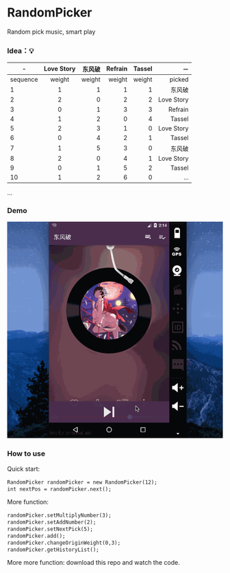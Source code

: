 # RandomPicker
Random pick music, smart play

### Idea：💡
|  -     | Love Story | 东风破  |Refrain  | Tassel|   －       |
| -------|:----------:| -------:| -------:|------:|-----------:|
|sequence|  weight    | weight  |weight   | weight|   picked   |
| 1      |    1       |     1   |   1     |   1   |   东风破   |
| 2      |    2       |     0   |   2     |   2   | Love Story |
| 3      |    0       |     1   |   3     |   3   |   Refrain  |
| 4      |    1       |     2   |   0     |   4   |   Tassel   |
| 5      |    2       |     3   |   1     |   0   | Love Story |
| 6      |    0       |     4   |   2     |   1   |   Tassel   |
| 7      |    1       |     5   |   3     |   0   |   东风破   |
| 8      |    2       |     0   |   4     |   1   | Love Story |
| 9      |    0       |     1   |   5     |   2   |   Tassel   |
| 10     |    1       |     2   |   6     |   0   |     ...    |
...

### Demo
![RandomPicker](https://raw.githubusercontent.com/XunMengWinter/source/master/gif/RandomPicker.gif)

### How to use
Quick start:
```
RandomPicker randomPicker = new RandomPicker(12);
int nextPos = randomPicker.next();
```
More function:
```
randomPicker.setMultiplyNumber(3);
randomPicker.setAddNumber(2);
randomPicker.setNextPick(5);
randomPicker.add();
randomPicker.changeOriginWeight(0,3);
randomPicker.getHistoryList();
```
More more function:
download this repo and watch the code.

